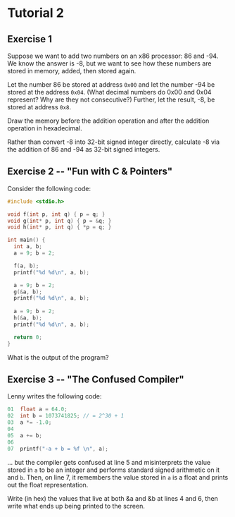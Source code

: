 Tutorial 2
==========


Exercise 1
-----

Suppose we want to add two numbers on an x86 processor: 86 and -94. We know the answer is -8, but we want to see how these numbers are stored in memory, added, then stored again. 

Let the number 86 be stored at address `0x00` and let the number -94 be stored at the address `0x04`. (What decimal numbers do 0x00 and 0x04 represent? Why are they not consecutive?) Further, let the result, -8, be stored at address `0x8`. 

Draw the memory before the addition operation and after the addition operation in hexadecimal. 

Rather than convert -8 into 32-bit signed integer directly, calculate -8 via the addition of 86 and -94 as 32-bit signed integers.



Exercise 2 -- "Fun with C & Pointers"
-----

Consider the following code:

```c
#include <stdio.h>

void f(int p, int q) { p = q; } 
void g(int* p, int q) { p = &q; } 
void h(int* p, int q) { *p = q; } 

int main() { 
  int a, b; 
  a = 9; b = 2; 

  f(a, b); 
  printf("%d %d\n", a, b); 

  a = 9; b = 2; 
  g(&a, b); 
  printf("%d %d\n", a, b); 
 
  a = 9; b = 2; 
  h(&a, b); 
  printf("%d %d\n", a, b); 

  return 0; 
}
```

What is the output of the program?



Exercise 3 -- "The Confused Compiler"
-----


Lenny writes the following code:

```c
01  float a = 64.0;
02  int b = 1073741825; // = 2^30 + 1
03  a *= -1.0;
04  
05  a += b;
06  
07  printf("-a + b = %f \n", a);
```

... but the compiler gets confused at line 5 and misinterprets the value stored in `a` to be an integer and performs standard signed arithmetic on it and `b`. Then, on line 7, it remembers the value stored in `a` is a float and prints out the float representation.

Write (in hex) the values that live at both &a and &b at lines 4 and 6, then write what ends up being printed to the screen.
